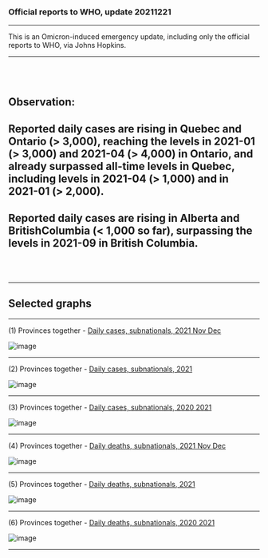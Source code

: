 
### Official reports to WHO, update 20211221
 

***********************************************************************************************************
This is an Omicron-induced emergency update, including only the official reports to WHO, via Johns Hopkins.
***********************************************************************************************************

<br/><br/>

## Observation: 
  
## Reported daily cases are rising in Quebec and Ontario (> 3,000), reaching the levels in 2021-01 (> 3,000) and 2021-04 (> 4,000) in Ontario, and already surpassed all-time levels in Quebec, including levels in 2021-04 (> 1,000) and in 2021-01 (> 2,000).  
  
## Reported daily cases are rising in Alberta and BritishColumbia (< 1,000 so far), surpassing the levels in 2021-09 in British Columbia.

<br/><br/>

****

## Selected graphs

****

(1) Provinces together - [Daily cases, subnationals, 2021 Nov Dec](https://github.com/pourmalek/CovidVisualizedCountry/blob/main/20211221/output/JOHN/graph%2023%20COVID-19%20daily%20cases%2C%20Canada%2C%20subnational%2C%20Johns%20Hopkins%202021%20Nov%20Dec.pdf)

![image](https://user-images.githubusercontent.com/30849720/147276747-9845af32-e477-472b-97ed-38a7ea5632bb.png)

****

(2) Provinces together - [Daily cases, subnationals, 2021](https://github.com/pourmalek/CovidVisualizedCountry/blob/main/20211221/output/JOHN/graph%2022%20COVID-19%20daily%20cases%2C%20Canada%2C%20subnational%2C%20Johns%20Hopkins.pdf)

![image](https://user-images.githubusercontent.com/30849720/147276833-b7bfc193-caa0-4ede-99b4-aeb4a8a4b67a.png)

****

(3) Provinces together - [Daily cases, subnationals, 2020 2021](https://github.com/pourmalek/CovidVisualizedCountry/blob/main/20211221/output/JOHN/graph%2021%20COVID-19%20daily%20cases%2C%20Canada%2C%20subnational%2C%20Johns%20Hopkins.pdf)

![image](https://user-images.githubusercontent.com/30849720/147276879-cc0fafee-83d1-41a4-9c54-342628d72395.png)

****

(4) Provinces together - [Daily deaths, subnationals, 2021 Nov Dec](https://github.com/pourmalek/CovidVisualizedCountry/blob/main/20211221/output/JOHN/graph%2013%20COVID-19%20daily%20deaths%2C%20Canada%2C%20subnational%2C%20Johns%20Hopkins%202021%20Nov%20Dec.pdf)

![image](https://user-images.githubusercontent.com/30849720/147276966-69e74f3a-4681-4ff4-9615-0d2641b86ff1.png)

****

(5) Provinces together - [Daily deaths, subnationals, 2021](https://github.com/pourmalek/CovidVisualizedCountry/blob/main/20211221/output/JOHN/graph%2012%20COVID-19%20daily%20deaths%2C%20Canada%2C%20subnational%2C%20Johns%20Hopkins.pdf)

![image](https://user-images.githubusercontent.com/30849720/147277247-5ccb823d-d094-437e-acbd-b45ccf9fe3a3.png)

****

(6) Provinces together - [Daily deaths, subnationals, 2020 2021](https://github.com/pourmalek/CovidVisualizedCountry/blob/main/20211221/output/JOHN/graph%2011%20COVID-19%20daily%20deaths%2C%20Canada%2C%20subnational%2C%20Johns%20Hopkins.pdf)

![image](https://user-images.githubusercontent.com/30849720/147277097-399c593a-5482-488b-990b-abb450ee318f.png)

****
